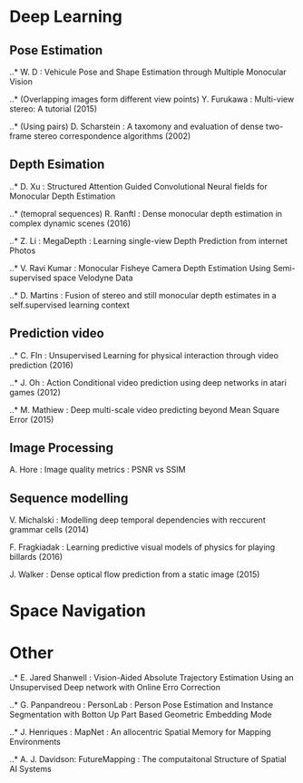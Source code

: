 # Deep Learning

## Pose Estimation

..* W. D : Vehicule Pose and Shape Estimation through Multiple Monocular Vision

..* (Overlapping images form different view points) Y. Furukawa : Multi-view stereo: A tutorial (2015)

..* (Using pairs) D. Scharstein : A taxomony and evaluation of dense two-frame stereo correspondence algorithms (2002)

## Depth Esimation
..* D. Xu : Structured Attention Guided Convolutional Neural fields for Monocular Depth Estimation

..* (temopral sequences) R. Ranftl : Dense monocular depth estimation in complex dynamic scenes (2016)

..* Z. Li : MegaDepth : Learning single-view Depth Prediction from internet Photos

..* V. Ravi Kumar : Monocular Fisheye Camera Depth Estimation Using Semi-supervised space Velodyne Data

..* D. Martins : Fusion of stereo and still monocular depth estimates in a self.supervised learning context



## Prediction video

..* C. FIn : Unsupervised Learning for physical interaction through video prediction (2016)

..* J. Oh : Action Conditional video prediction using deep networks in atari games (2012)

..* M. Mathiew : Deep multi-scale video predicting beyond Mean Square Error (2015)

## Image Processing

A. Hore : Image quality metrics : PSNR vs SSIM

## Sequence modelling

V. Michalski : Modelling deep temporal dependencies with reccurent grammar cells (2014)

F. Fragkiadak : Learning predictive visual  models of physics for playing billards (2016)

J. Walker : Dense optical flow prediction from a static image (2015)


# Space Navigation

# Other

..* E. Jared Shanwell : Vision-Aided Absolute Trajectory Estimation Using an Unsupervised Deep network with Online Erro Correction

..* G. Panpandreou : PersonLab : Person Pose Estimation and Instance Segmentation with Botton Up Part Based Geometric Embedding Mode

..* J. Henriques : MapNet : An allocentric Spatial Memory for Mapping Environments

..* A. J. Davidson: FutureMapping : The computaitonal Structure of Spatial AI Systems

